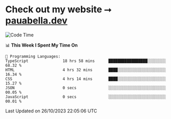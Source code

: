 # Check out my website ⭢ [pauabella.dev](https://pauabella.dev)

<!--START_SECTION:waka-->
![Code Time](http://img.shields.io/badge/Code%20Time-2%2C604%20hrs%2016%20mins-blue)

📊 **This Week I Spent My Time On** 

```text
💬 Programming Languages: 
TypeScript               18 hrs 58 mins      █████████████████░░░░░░░░   68.32 % 
HTML                     4 hrs 32 mins       ████░░░░░░░░░░░░░░░░░░░░░   16.34 % 
CSS                      4 hrs 14 mins       ████░░░░░░░░░░░░░░░░░░░░░   15.27 % 
JSON                     0 secs              ░░░░░░░░░░░░░░░░░░░░░░░░░   00.05 % 
JavaScript               0 secs              ░░░░░░░░░░░░░░░░░░░░░░░░░   00.01 % 
```


 Last Updated on 26/10/2023 22:05:06 UTC
<!--END_SECTION:waka-->
